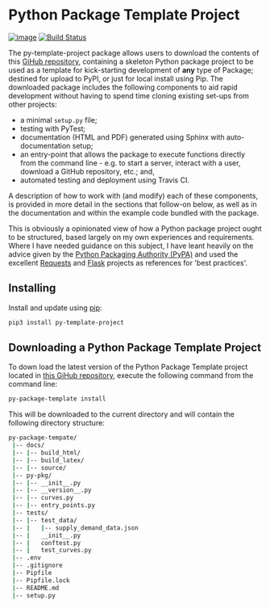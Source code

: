 # Python Package Template Project

[![image](https://img.shields.io/pypi/v/py-package-template.svg)](#)
[![Build Status](https://travis-ci.org/AlexIoannides/py-package-template.svg?branch=master)](#)

The py-template-project package allows users to download the contents of this [GiHub repository](https://github.com/AlexIoannides/py-package-template),  containing a skeleton Python package project to be used as a template for kick-starting development of **any** type of Package; destined for upload to PyPI, or just for local install using Pip. The downloaded package includes the following components to aid rapid development without having to spend time cloning existing set-ups from other projects:

- a minimal `setup.py` file;
- testing with PyTest;
- documentation (HTML and PDF) generated using Sphinx with auto-documentation setup; 
- an entry-point that allows the package to execute functions directly from the command line - e.g. to start a server, interact with a user, download a GitHub repository, etc.; and,
- automated testing and deployment using Travis CI.

A description of how to work with (and modify) each of these components, is provided in more detail in the sections that follow-on below, as well as in the documentation and within the example code bundled with the package.

This is obviously a opinionated view of how a Python package project ought to be structured, based largely on my own experiences and requirements. Where I have needed guidance on this subject, I have leant heavily on the advice given by the [Python Packaging Authority (PyPA)](https://packaging.python.org/guides/distributing-packages-using-setuptools/) and used the excellent [Requests](https://github.com/requests/requests) and [Flask](https://github.com/pallets/flask) projects as references for 'best practices'.

## Installing

Install and update using [pip](https://pip.pypa.io/en/stable/quickstart/):

```bash
pip3 install py-template-project
```

## Downloading a Python Package Template Project

To down load the latest version of the Python Package Template project located in [this GiHub repository](https://github.com/AlexIoannides/py-package-template), execute the following command from the command line:

```bash
py-package-template install
```

This will be downloaded to the current directory and will contain the following directory structure:

```bash
py-package-tempate/
 |-- docs/
 |-- |-- build_html/
 |-- |-- build_latex/
 |-- |-- source/
 |-- py-pkg/
 |-- |-- __init__.py
 |-- |-- __version__.py
 |-- |-- curves.py
 |-- |-- entry_points.py
 |-- tests/
 |-- |-- test_data/
 |-- |   |-- supply_demand_data.json
 |-- |   __init__.py
 |-- |   conftest.py
 |-- |   test_curves.py
 |-- .env
 |-- .gitignore
 |-- Pipfile
 |-- Pipfile.lock
 |-- README.md
 |-- setup.py
```


